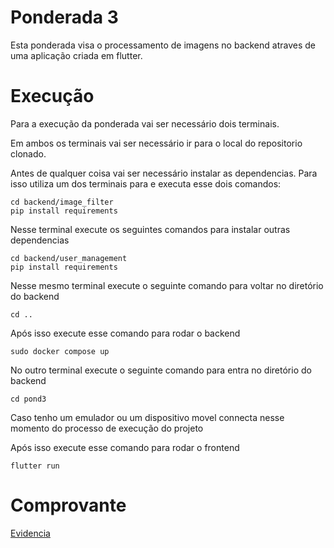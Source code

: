 # Ponderada 3

Esta ponderada visa o processamento de imagens no backend atraves de uma aplicação criada em flutter.

# Execução

Para a execução da ponderada vai ser necessário dois terminais.

Em ambos os terminais vai ser necessário ir para o local do repositorio clonado.

Antes de qualquer coisa vai ser necessário instalar as dependencias. Para isso utiliza um dos terminais para e executa esse dois comandos:
```
cd backend/image_filter
pip install requirements
```
Nesse terminal execute os seguintes comandos para instalar outras dependencias
```
cd backend/user_management
pip install requirements
```

Nesse mesmo terminal execute o seguinte comando para voltar no diretório do backend

```
cd ..
```

Após isso execute esse comando para rodar o backend

```
sudo docker compose up
```

No outro terminal execute o seguinte comando para entra no diretório do backend

```
cd pond3
```

Caso tenho um emulador ou um dispositivo movel connecta nesse momento do processo de execução do projeto

Após isso execute esse comando para rodar o frontend

```
flutter run
```

# Comprovante

[Evidencia](https://drive.google.com/file/d/17XDYrYvWHj59XiLJfjpyCfoFly-4N4Gg/view?usp=sharing)